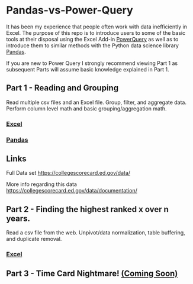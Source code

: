 # Pandas-vs-Power-Query

It has been my experience that people often work with data inefficiently in Excel. The purpose of this repo is to introduce users to some of the basic tools at their disposal using the Excel Add-in [PowerQuery](https://www.microsoft.com/en-us/download/details.aspx?id=39379) as well as to introduce them to similar methods with the Python data science library [Pandas](https://pandas.pydata.org/). 

If you are new to Power Query I strongly recommend viewing Part 1 as subsequent Parts will assume basic knowledge explained in Part 1.

## Part 1 - Reading and Grouping
Read multiple csv files and an Excel file. Group, filter, and aggregate data. Perform column level math and basic grouping/aggregation math. 
### [Excel](Part1/README.md)
### [Pandas](Part1/Pandas%20vs%20PowerQuery.ipynb)



## Links
Full Data set
https://collegescorecard.ed.gov/data/

More info regarding this data
https://collegescorecard.ed.gov/data/documentation/

## Part 2 - Finding the highest ranked x over n years.
Read a csv file from the web. Unpivot/data normalization, table buffering, and duplicate removal.

### [Excel](Part2/README.md)

## Part 3 - Time Card Nightmare! [(Coming Soon)](https://github.com/click-here/Timecard-Nightmare)
